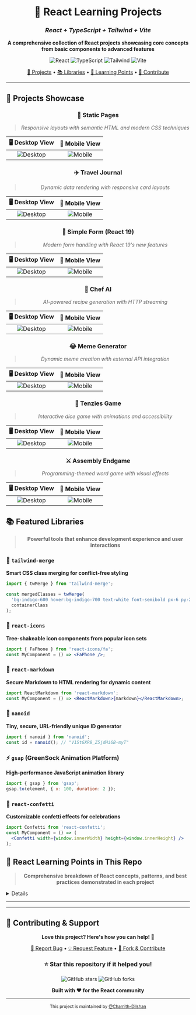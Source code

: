<div align="center">

# 🚀 React Learning Projects
### *React + TypeScript + Tailwind + Vite*

<p align="center">
  <strong>A comprehensive collection of React projects showcasing core concepts from basic components to advanced features</strong>
</p>

<p align="center">
  <img src="https://img.shields.io/badge/React-61DAFB?style=for-the-badge&logo=react&logoColor=black" alt="React" />
  <img src="https://img.shields.io/badge/TypeScript-007ACC?style=for-the-badge&logo=typescript&logoColor=white" alt="TypeScript" />
  <img src="https://img.shields.io/badge/Tailwind_CSS-38B2AC?style=for-the-badge&logo=tailwind-css&logoColor=white" alt="Tailwind" />
  <img src="https://img.shields.io/badge/Vite-646CFF?style=for-the-badge&logo=vite&logoColor=white" alt="Vite" />
</p>

<p align="center">
  <a href="#-projects-showcase">🎯 Projects</a> •
  <a href="#-featured-libraries">📚 Libraries</a> •
  <a href="#-react-learning-points">🧠 Learning Points</a> •
  <a href="#-contributing--support">🤝 Contribute</a>
</p>

---

</div>

## 🎯 Projects Showcase

<div align="center">

### 📄 Static Pages
> *Responsive layouts with semantic HTML and modern CSS techniques*

| 🖥️ Desktop View | 📱 Mobile View |
|:---:|:---:|
| ![Desktop](./public/static_page/desktop.jpeg) | ![Mobile](./public/static_page/mobile.jpeg) |

### ✈️ Travel Journal
> *Dynamic data rendering with responsive card layouts*

| 🖥️ Desktop View | 📱 Mobile View |
|:---:|:---:|
| ![Desktop](./public/travel_journal/desktop.jpeg) | ![Mobile](./public/travel_journal/mobile.jpeg) |

### 📝 Simple Form (React 19)
> *Modern form handling with React 19's new features*

| 🖥️ Desktop View | 📱 Mobile View |
|:---:|:---:|
| ![Desktop](./public/simple_form/desktop.jpeg) | ![Mobile](./public/simple_form/mobile.jpeg) |

### 🤖 Chef AI
> *AI-powered recipe generation with HTTP streaming*

| 🖥️ Desktop View | 📱 Mobile View |
|:---:|:---:|
| ![Desktop](./public/chef_ai/desktop.jpeg) | ![Mobile](./public/chef_ai/mobile.jpeg) |

### 😂 Meme Generator
> *Dynamic meme creation with external API integration*

| 🖥️ Desktop View | 📱 Mobile View |
|:---:|:---:|
| ![Desktop](./public/meme_generator/desktop.jpeg) | ![Mobile](./public/meme_generator/mobile.jpeg) |

### 🎲 Tenzies Game
> *Interactive dice game with animations and accessibility*

| 🖥️ Desktop View | 📱 Mobile View |
|:---:|:---:|
| ![Desktop](./public/tenzies_game/desktop.jpeg) | ![Mobile](./public/tenzies_game/mobile.jpeg) |

### ⚔️ Assembly Endgame
> *Programming-themed word game with visual effects*

| 🖥️ Desktop View | 📱 Mobile View |
|:---:|:---:|
| ![Desktop](./public/assembly_endgame/desktop.jpeg) | ![Mobile](./public/assembly_endgame/mobile.jpeg) |

</div>

## 📚 Featured Libraries

<div align="center">

> **Powerful tools that enhance development experience and user interactions**

</div>

### 🎨 `tailwind-merge`
**Smart CSS class merging for conflict-free styling**

```jsx
import { twMerge } from 'tailwind-merge';

const mergedClasses = twMerge(
  'bg-indigo-600 hover:bg-indigo-700 text-white font-semibold px-6 py-2 rounded-md',
  containerClass
); 
```

### 🎯 `react-icons`
**Tree-shakeable icon components from popular icon sets**

```jsx
import { FaPhone } from 'react-icons/fa';
const MyComponent = () => <FaPhone />;
```

### 📝 `react-markdown`
**Secure Markdown to HTML rendering for dynamic content**

```jsx
import ReactMarkdown from 'react-markdown';
const MyComponent = () => <ReactMarkdown>{markdown}</ReactMarkdown>;
```

### 🔑 `nanoid`
**Tiny, secure, URL-friendly unique ID generator**

```jsx
import { nanoid } from 'nanoid';
const id = nanoid(); // "V1StGXR8_Z5jdHi6B-myT"
```

### ⚡ `gsap` (GreenSock Animation Platform)
**High-performance JavaScript animation library**

```jsx
import { gsap } from 'gsap';
gsap.to(element, { x: 100, duration: 2 });
```

### 🎊 `react-confetti`
**Customizable confetti effects for celebrations**

```jsx
import Confetti from 'react-confetti';
const MyComponent = () => (
  <Confetti width={window.innerWidth} height={window.innerHeight} />
);
```

## 🧠 React Learning Points in This Repo

<div align="center">

> **Comprehensive breakdown of React concepts, patterns, and best practices demonstrated in each project**

</div>

<details>
<strong>📋 Quick Overview of Topics Covered</strong>
<br>

- 🎨 **Layout & Responsive Design** - Flexbox, Grid, Tailwind responsive patterns
- 🔄 **State Management** - useState, useEffect, derived state, functional updates
- 🌐 **API Integration** - HTTP streaming, data fetching, error handling
- 📝 **Form Handling** - React 19 features, controlled/uncontrolled components
- 🎮 **Game Logic** - Complex state management, win conditions, animations
- ♿ **Accessibility** - ARIA attributes, screen readers, keyboard navigation
- 🚀 **Performance** - Lazy initialization, cleanup patterns, optimization
- 🔧 **TypeScript** - Interfaces, type safety, proper typing patterns

</details>

---

---

## 🤝 Contributing & Support

<div align="center">

**Love this project? Here's how you can help! 💪**

<p>
<a href="https://github.com/Chamith-Dilshan/React_Basic_To_Advanced/issues">🐛 Report Bug</a> •
<a href="https://github.com/Chamith-Dilshan/React_Basic_To_Advanced/issues">💡 Request Feature</a> •
<a href="https://github.com/Chamith-Dilshan/React_Basic_To_Advanced/fork">🍴 Fork & Contribute</a>
</p>

### ⭐ Star this repository if it helped you!

<p>
<img src="https://img.shields.io/github/stars/Chamith-Dilshan/react_basic?style=social" alt="GitHub stars" />
<img src="https://img.shields.io/github/forks/Chamith-Dilshan/react_basic?style=social" alt="GitHub forks" />
</p>

**Built with ❤️ for the React community**

</div>

---

<div align="center">
<sub>This project is maintained by <a href="https://github.com/Chamith-Dilshan">@Chamith-Dilshan</a></sub>
</div>

